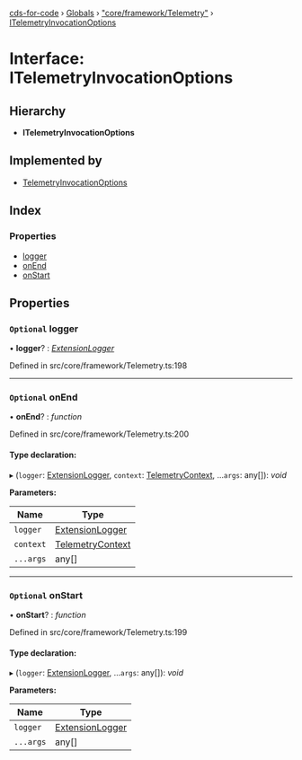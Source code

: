 [cds-for-code](../README.md) › [Globals](../globals.md) › ["core/framework/Telemetry"](../modules/_core_framework_telemetry_.md) › [ITelemetryInvocationOptions](_core_framework_telemetry_.itelemetryinvocationoptions.md)

# Interface: ITelemetryInvocationOptions

## Hierarchy

* **ITelemetryInvocationOptions**

## Implemented by

* [TelemetryInvocationOptions](../classes/_core_framework_telemetry_.telemetryinvocationoptions.md)

## Index

### Properties

* [logger](_core_framework_telemetry_.itelemetryinvocationoptions.md#optional-logger)
* [onEnd](_core_framework_telemetry_.itelemetryinvocationoptions.md#optional-onend)
* [onStart](_core_framework_telemetry_.itelemetryinvocationoptions.md#optional-onstart)

## Properties

### `Optional` logger

• **logger**? : *[ExtensionLogger](../classes/_core_framework_logger_.extensionlogger.md)*

Defined in src/core/framework/Telemetry.ts:198

___

### `Optional` onEnd

• **onEnd**? : *function*

Defined in src/core/framework/Telemetry.ts:200

#### Type declaration:

▸ (`logger`: [ExtensionLogger](../classes/_core_framework_logger_.extensionlogger.md), `context`: [TelemetryContext](../classes/_core_framework_telemetry_.telemetrycontext.md), ...`args`: any[]): *void*

**Parameters:**

Name | Type |
------ | ------ |
`logger` | [ExtensionLogger](../classes/_core_framework_logger_.extensionlogger.md) |
`context` | [TelemetryContext](../classes/_core_framework_telemetry_.telemetrycontext.md) |
`...args` | any[] |

___

### `Optional` onStart

• **onStart**? : *function*

Defined in src/core/framework/Telemetry.ts:199

#### Type declaration:

▸ (`logger`: [ExtensionLogger](../classes/_core_framework_logger_.extensionlogger.md), ...`args`: any[]): *void*

**Parameters:**

Name | Type |
------ | ------ |
`logger` | [ExtensionLogger](../classes/_core_framework_logger_.extensionlogger.md) |
`...args` | any[] |
